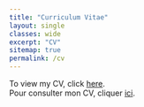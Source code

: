 ```yaml
---
title: "Curriculum Vitae"
layout: single
classes: wide
excerpt: "CV"
sitemap: true
permalink: /cv
---
```


To view my CV, click [here](https://thibault-lemaire.github.io/files/cv/CV-Lemaire-T_eng.pdf).  
Pour consulter mon CV, cliquer [ici](https://thibault-lemaire.github.io/files/cv/CV-Lemaire-T_fr.pdf).
